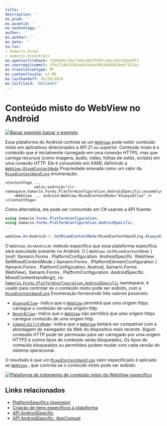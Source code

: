 ```yaml
---
title: ''
description: ''
ms.prod: ''
ms.assetid: ''
ms.technology: ''
author: ''
ms.author: ''
ms.date: ''
no-loc:
- Xamarin.Forms
- Xamarin.Essentials
ms.openlocfilehash: 7269b0617be7199c365f350fc26ecd42256e28f3
ms.sourcegitcommit: 57bc714633364aeb34aba9803e88802bebf321ba
ms.translationtype: MT
ms.contentlocale: pt-BR
ms.lasthandoff: 05/28/2020
ms.locfileid: "84128447"
---
```

# <a name="webview-mixed-content-on-android"></a>Conteúdo misto do WebView no Android

[![Baixar exemplo ](~/media/shared/download.png) baixar o exemplo](https://docs.microsoft.com/samples/xamarin/xamarin-forms-samples/userinterface-platformspecifics)

Essa plataforma do Android controla se um [`WebView`](xref:Xamarin.Forms.WebView) pode exibir conteúdo misto em aplicativos direcionados à API 21 ou superior. Conteúdo misto é o conteúdo que é inicialmente carregado em uma conexão HTTPS, mas que carrega recursos (como imagens, áudio, vídeo, folhas de estilo, scripts) em uma conexão HTTP. Ele é consumido em XAML definindo a [`WebView.MixedContentMode`](xref:Xamarin.Forms.PlatformConfiguration.AndroidSpecific.WebView.MixedContentModeProperty) Propriedade anexada como um valor da [`MixedContentHandling`](xref:Xamarin.Forms.PlatformConfiguration.AndroidSpecific.MixedContentHandling) enumeração:

```xaml
<ContentPage ...
             xmlns:android="clr-namespace:Xamarin.Forms.PlatformConfiguration.AndroidSpecific;assembly=Xamarin.Forms.Core">
    <WebView ... android:WebView.MixedContentMode="AlwaysAllow" />
</ContentPage>
```

Como alternativa, ele pode ser consumido em C# usando a API fluente:

```csharp
using Xamarin.Forms.PlatformConfiguration;
using Xamarin.Forms.PlatformConfiguration.AndroidSpecific;
...

webView.On<Android>().SetMixedContentMode(MixedContentHandling.AlwaysAllow);
```

O `WebView.On<Android>` método especifica que essa plataforma específica será executada somente no Android. O [ `WebView.SetMixedContentMode` ] (xref: Xamarin.Forms . PlatformConfiguration. AndroidSpecific. WebView. SetMixedContentMode ( Xamarin.Forms . IPlatformElementConfiguration { Xamarin.Forms . PlatformConfiguration. Android, Xamarin.Forms . WebView}, Xamarin.Forms . PlatformConfiguration. AndroidSpecific. MixedContentHandling)), no [`Xamarin.Forms.PlatformConfiguration.AndroidSpecific`](xref:Xamarin.Forms.PlatformConfiguration.AndroidSpecific) namespace, é usado para controlar se o conteúdo misto pode ser exibido, com a [`MixedContentHandling`](xref:Xamarin.Forms.PlatformConfiguration.AndroidSpecific.MixedContentHandling) Enumeração fornecendo três valores possíveis:

- [`AlwaysAllow`](xref:Xamarin.Forms.PlatformConfiguration.AndroidSpecific.MixedContentHandling.AlwaysAllow)– indica que o [`WebView`](xref:Xamarin.Forms.WebView) permitirá que uma origem https carregue o conteúdo de uma origem http.
- [`NeverAllow`](xref:Xamarin.Forms.PlatformConfiguration.AndroidSpecific.MixedContentHandling.NeverAllow)– indica que o [`WebView`](xref:Xamarin.Forms.WebView) não permitirá que uma origem https carregue conteúdo de uma origem http.
- [`CompatibilityMode`](xref:Xamarin.Forms.PlatformConfiguration.AndroidSpecific.MixedContentHandling.CompatibilityMode)– indica que o [`WebView`](xref:Xamarin.Forms.WebView) tentará ser compatível com a abordagem do navegador da Web do dispositivo mais recente. Algum conteúdo HTTP pode ter permissão para ser carregado por uma origem HTTPS e outros tipos de conteúdo serão bloqueados. Os tipos de conteúdo bloqueados ou permitidos podem mudar com cada versão do sistema operacional.

O resultado é que um [`MixedContentHandling`](xref:Xamarin.Forms.PlatformConfiguration.AndroidSpecific.MixedContentHandling) valor especificado é aplicado ao [`WebView`](xref:Xamarin.Forms.WebView) , que controla se o conteúdo misto pode ser exibido:

[![Plataforma de tratamento de conteúdo misto da WebView-específico](webview-mixed-content-images/webview-mixedcontent.png "Plataforma de tratamento de conteúdo misto da WebView-específico")](webview-mixed-content-images/webview-mixedcontent-large.png#lightbox "Plataforma de tratamento de conteúdo misto da WebView-específico")

## <a name="related-links"></a>Links relacionados

- [PlatformSpecifics (exemplo)](https://docs.microsoft.com/samples/xamarin/xamarin-forms-samples/userinterface-platformspecifics)
- [Criação de itens específicos à plataforma](~/xamarin-forms/platform/platform-specifics/index.md#creating-platform-specifics)
- [API AndroidSpecific](xref:Xamarin.Forms.PlatformConfiguration.AndroidSpecific)
- [API AndroidSpecific. AppCompat](xref:Xamarin.Forms.PlatformConfiguration.AndroidSpecific.AppCompat)
